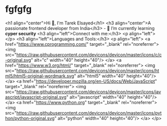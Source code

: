 # fgfgfg
&lt;h1 align="center">Hi 👋, I'm Tarek Elsayed&lt;/h1> &lt;h3 align="center">A passionate frontend developer from India&lt;/h3>  - 🌱 I’m currently learning **cyper security**  &lt;h3 align="left">Connect with me:&lt;/h3> &lt;p align="left"> &lt;/p>  &lt;h3 align="left">Languages and Tools:&lt;/h3> &lt;p align="left"> &lt;a href="https://www.cprogramming.com/" target="_blank" rel="noreferrer"> &lt;img src="https://raw.githubusercontent.com/devicons/devicon/master/icons/c/c-original.svg" alt="c" width="40" height="40"/> &lt;/a> &lt;a href="https://www.w3.org/html/" target="_blank" rel="noreferrer"> &lt;img src="https://raw.githubusercontent.com/devicons/devicon/master/icons/html5/html5-original-wordmark.svg" alt="html5" width="40" height="40"/> &lt;/a> &lt;a href="https://developer.mozilla.org/en-US/docs/Web/JavaScript" target="_blank" rel="noreferrer"> &lt;img src="https://raw.githubusercontent.com/devicons/devicon/master/icons/javascript/javascript-original.svg" alt="javascript" width="40" height="40"/> &lt;/a> &lt;a href="https://www.python.org" target="_blank" rel="noreferrer"> &lt;img src="https://raw.githubusercontent.com/devicons/devicon/master/icons/python/python-original.svg" alt="python" width="40" height="40"/> &lt;/a> &lt;/p>
